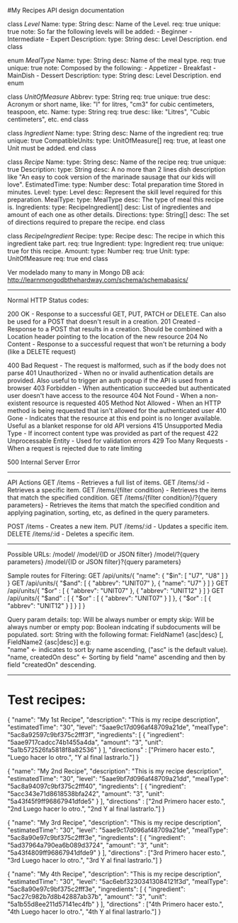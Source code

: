 #My Recipes API design documentation

class *Level*
    Name:
        type: String
        desc: Name of the Level.
        req: true
        unique: true
        note: So far the following levels will be added:
            - Beginner
            - Intermediate
            - Expert
    Description:
        type: String
        desc: Level Description.
end class

enum *MealType*
     Name:
        type: String
        desc: Name of the meal type.
        req: true
        unique: true
        note: Composed by the following:
            - Appetizer
            - Breakfast
            - MainDish
            - Dessert
    Description:
        type: String
        desc: Level Description.
end enum

class *UnitOfMeasure*
    Abbrev:
        type: String
        req: true
        unique: true
        desc: Acronym or short name, like: "l" for litres, "cm3" for cubic centimeters, teaspoon, etc.
    Name:
        type: String
        req: true
        desc: like: "Litres", "Cubic centimeters", etc.
end class

class *Ingredient*
    Name: 
        type: String
        desc: Name of the ingredient
        req: true
        unique: true
    CompatibleUnits:
        type: UnitOfMeasure[]
        req: true, at least one Unit must be added.
end class

class *Recipe*
    Name: 
        type: String
        desc: Name of the recipe
        req: true
        unique: true
    Description: 
        type: String
        desc: A no more than 2 lines dish description like "An easy to cook version of the marinade sausage that our kids will love".
    EstimatedTime: 
        type: Number
        desc: Total preparation time Stored in minutes. 
    Level:
        type: Level
        desc: Represent the skill level required for this preparation.
    MealType:
        type: MealType
        desc: The type of meal this recipe is.
    Ingredients: 
        type: RecipeIngredient[]
        desc: List of ingredientes and amount of each one as other details.
    Directions:
        type: String[]
        desc: The set of directions required to prepare the recipe.
end class

class *RecipeIngredient*
    Recipe:
        type: Recipe
        desc: The recipe in which this ingredient take part.
        req: true
    Ingredient:
        type: Ingredient
        req: true
        unique: true for this recipe.
    Amount:
        type: Number
        req: true
    Unit:
        type: UnitOfMeasure
        req: true
end class


Ver modelado many to many in Mongo DB acá: http://learnmongodbthehardway.com/schema/schemabasics/

-------------------------------------------------------
Normal HTTP Status codes:

200 OK - Response to a successful GET, PUT, PATCH or DELETE. Can also be used for a POST that doesn't result in a creation.
201 Created - Response to a POST that results in a creation. Should be combined with a Location header pointing to the location of the new resource
204 No Content - Response to a successful request that won't be returning a body (like a DELETE request)

400 Bad Request - The request is malformed, such as if the body does not parse
401 Unauthorized - When no or invalid authentication details are provided. Also useful to trigger an auth popup if the API is used from a browser
403 Forbidden - When authentication succeeded but authenticated user doesn't have access to the resource
404 Not Found - When a non-existent resource is requested
405 Method Not Allowed - When an HTTP method is being requested that isn't allowed for the authenticated user
410 Gone - Indicates that the resource at this end point is no longer available. Useful as a blanket response for old API versions
415 Unsupported Media Type - If incorrect content type was provided as part of the request
422 Unprocessable Entity - Used for validation errors
429 Too Many Requests - When a request is rejected due to rate limiting

500 Internal Server Error

-------------------------------------------------------------------
API Actions
GET /items - Retrieves a full list of items.
GET /items/:id - Retrieves a specific item.
GET /items/{filter condition} - Retrieves the items that match the specified condition.
GET /items/{filter condition}/?{query parameters} - Retrieves the items that match the specified condition and applying pagination, sorting, etc, as defined in the query parameters.


POST /items - Creates a new item.
PUT /items/:id - Updates a specific item.
DELETE /items/:id - Deletes a specific item.

------------------------------------------------------------

Possible URLs:
            /model/
            /model/{ID or JSON filter}
            /model/?{query parameters}
            /model/{ID or JSON filter}?{query parameters}


Sample routes for Filtering:
GET /api/units/{ "name": { "$in": [ "U7", "U8" ] } }
GET /api/units/{ "$and": [ { "abbrev": "UNIT07" }, { "name": "U7" } ] }
GET /api/units/{ "$or" : [ { "abbrev": "UNIT07" }, { "abbrev": "UNIT12" } ] }
GET /api/units/{ "$and" : [ { "$or" : [ { "abbrev": "UNIT07" } ] },  { "$or" : [ { "abbrev": "UNIT12" } ] } ] }

Query param details:
top: Will be always number or empty
skip: Will be always number or empty
pop: Boolean indcating if subdocuments will be populated.
sort: String with the following format: FieldName1 {asc|desc} [, FieldName2 {asc|desc}] 
    e.g:   
        "name"  <- indicates to sort by name ascending, ("asc" is the default value).
        "name, createdOn desc" <- Sorting by field "name" ascending and then by field "createdOn" descending. 



-------------------------------------------------------------------------------------------------------------
Test recipes:
=====================================================================

{
	"name": "My 1st Recipe",
	"description": "This is my recipe description",
	"estimatedTime": "30",
	"level": "5aae9c17d096af48709a21de",
	"mealType": "5ac8a92597c9bf375c2fff3f",
	"ingredients": [
		{
			"ingredient": "5aae9717cadcc74b1455a4da",
			"amount": "3",
			"unit": "5a1b572526fa5818f8a82536"
		}
		],
	"directions" : ["Primero hacer esto.", "Luego hacer lo otro.", "Y al final lastrarlo."]
} 

{
	"name": "My 2nd Recipe",
	"description": "This is my recipe description",
	"estimatedTime": "30",
	"level": "5aae9bf7d096af48709a21dd",
	"mealType": "5ac8a94097c9bf375c2fff40",
	"ingredients": [
		{
			"ingredient": "5acc343e71d8618538bfa242",
			"amount": "3",
			"unit": "5a43f45f9ff96867941dfde5"
		}
		],
	"directions" : ["2nd Primero hacer esto.", "2nd Luego hacer lo otro.", "2nd Y al final lastrarlo."]
} 

{
	"name": "My 3rd Recipe",
	"description": "This is my recipe description",
	"estimatedTime": "30",
	"level": "5aae9c17d096af48709a21de",
	"mealType": "5ac8a90e97c9bf375c2fff3e",
	"ingredients": [
		{
			"ingredient": "5ad37964a790ea6b089d3724",
			"amount": "3",
			"unit": "5a43f4809ff96867941dfde9"
		}
		],
	"directions" : ["3rd Primero hacer esto.", "3rd Luego hacer lo otro.", "3rd Y al final lastrarlo."]
} 

{
	"name": "My 4th Recipe",
	"description": "This is my recipe description",
	"estimatedTime": "30",
	"level": "5ac6ebf32303413084121f3d",
	"mealType": "5ac8a90e97c9bf375c2fff3e",
	"ingredients": [
		{
			"ingredient": "5ac27c982b7d8b42887ab37b",
			"amount": "3",
			"unit": "5a1b55d8ee211d57141ec4fb"
		}
		],
	"directions" : ["4th Primero hacer esto.", "4th Luego hacer lo otro.", "4th Y al final lastrarlo."]
} 


